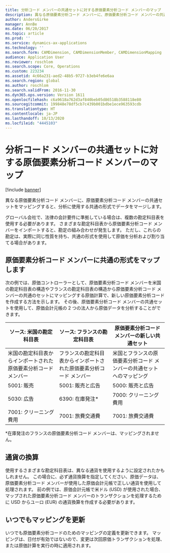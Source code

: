 ```yaml
---
title: 分析コード メンバーの共通セットに対する原価要素分析コード メンバーのマップ
description: 異なる原価要素分析コード メンバーに、原価要素分析コード メンバーの共通セットをマッピングすると、分析に使用する共通の形式でデータをマージします。
author: AndersGirke
manager: AnnBe
ms.date: 06/20/2017
ms.topic: article
ms.prod: ''
ms.service: dynamics-ax-applications
ms.technology: ''
ms.search.form: CAMDimension, CAMDimensionMember, CAMDimensionMapping
audience: Application User
ms.reviewer: roschlom
ms.search.scope: Core, Operations
ms.custom: 223234
ms.assetid: 4c66a231-aed2-48b5-9727-b3eb4fe6e6aa
ms.search.region: global
ms.author: roschlom
ms.search.validFrom: 2016-11-30
ms.dyn365.ops.version: Version 1611
ms.openlocfilehash: c6a9618a762d3af840beb05d86518b3588118e80
ms.sourcegitcommit: 199848e78df5cb7c439b001bdbe1ece963593cdb
ms.translationtype: HT
ms.contentlocale: ja-JP
ms.lasthandoff: 10/13/2020
ms.locfileid: "4445103"
---
```

# <a name="map-cost-element-dimension-members-to-a-common-set-of-dimension-members"></a>分析コード メンバーの共通セットに対する原価要素分析コード メンバーのマップ

[!include [banner](../includes/banner.md)]

異なる原価要素分析コード メンバーに、原価要素分析コード メンバーの共通セットをマッピングすると、分析に使用する共通の形式でデータをマージします。

グローバル会社で、法律の会計要件に準拠している場合は、複数の勘定科目表を使用する必要があります。 さまざまな勘定科目表から原価要素分析コード メンバーをインポートすると、勘定の組み合わせが発生します。 ただし、これらの勘定は、実際に同じ性質を持ち、共通の形式を使用して原価を分析および割り当てる場合があります。

## <a name="map-cost-element-dimension-members-to-a-common-format"></a>原価要素分析コード メンバーに共通の形式をマップします
次の例では、原価コントローラーとして、原価要素分析コード メンバーを米国の勘定科目表の構造やフランスの勘定科目表の構造から原価要素分析コード メンバーの共通のセットにマッピングする原価計算で、新しい原価要素分析コードを作成する方法を示します。 その後、原価要素分析コード メンバーの共通セットを使用して、原価会計元帳の 2 つの法人から原価データを分析することができます。

| ソース: 米国の勘定科目表                                          | ソース: フランスの勘定科目表                                          | 原価要素分析コード メンバーの新しい共通セット                        |
|-----------------------------------------------------------------------|---------------------------------------------------------------------------|-------------------------------------------------------------------------|
| 米国の勘定科目表からインポートされた原価要素分析コード メンバー | フランスの勘定科目表からインポートされた原価要素分析コード メンバー | 米国とフランスの原価要素分析コード メンバーの共通セットへのマッピング |
| 5001: 販売                                                           | 5001: 販売と広告                                               | 5000: 販売と広告                                             |
| 5030: 広告                                                     | 6390: 在庫発注\*                                                    | 7000: クリーニング費用                                                 |
| 7001: クリーニング費用                                               | 7001: 旅費交通費                                                      | 7001: 旅費交通費                                                   |

\*在庫発注のフランスの原価要素分析コード メンバーは、マッピングされません。

## <a name="currency-conversion"></a>通貨の換算
使用するさまざまな勘定科目表は、異なる通貨を使用するように設定されたかもしれません。 この場合に、必ず通貨換算を指定してください、原価データは、原価要素分析コード メンバーが使用した原価会計元帳で正しい通貨を使用して処理されます。 前の例では、原価会計元帳で米ドル (USD) が使用された場合、マップされた原価要素分析コード メンバーのトランザクションを処理するために USD からユーロ (EUR) の通貨換算を作成する必要があります。

## <a name="update-mappings-at-any-time"></a>いつでもマッピングを更新
いつでも原価要素分析コードのためのマッピングの定義を更新できます。 マッピングは、日付が有効ではないので、変更は次回原価トランザクションを処理、または原価計算を実行の時に適用されます。



